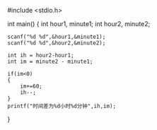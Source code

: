 #include <stdio.h>

int main()
{
    int hour1, minute1;
    int hour2, minute2;
    
    scanf("%d %d",&hour1,&minute1);
    scanf("%d %d",&hour2,&minute2);
    
    int ih = hour2-hour1;
    int im = minute2 - minute1;
    
    if(im<0)
    {
        im+=60;
        ih--;
    }
    printf("时间差为%d小时%d分钟",ih,im);
}
